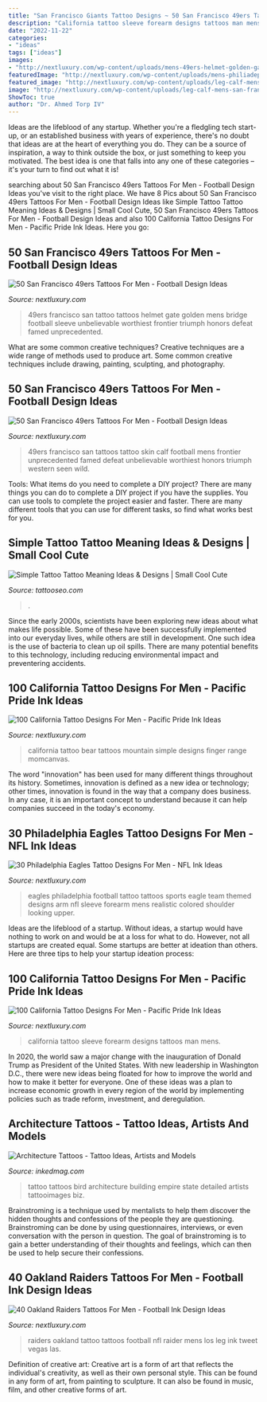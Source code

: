 ```yaml
---
title: "San Francisco Giants Tattoo Designs ~ 50 San Francisco 49ers Tattoos For Men"
description: "California tattoo sleeve forearm designs tattoos man mens"
date: "2022-11-22"
categories:
- "ideas"
tags: ["ideas"]
images:
- "http://nextluxury.com/wp-content/uploads/mens-49ers-helmet-golden-gate-bridge-quarter-sleeve-tattoo.jpg"
featuredImage: "http://nextluxury.com/wp-content/uploads/mens-philiadephia-eagles-themed-arm-tattoos.jpg"
featured_image: "http://nextluxury.com/wp-content/uploads/leg-calf-mens-san-francisco-49ers-ripped-skin-logo-tattoo.jpg"
image: "http://nextluxury.com/wp-content/uploads/leg-calf-mens-san-francisco-49ers-ripped-skin-logo-tattoo.jpg"
ShowToc: true
author: "Dr. Ahmed Torp IV"
---
```



Ideas are the lifeblood of any startup. Whether you're a fledgling tech start-up, or an established business with years of experience, there's no doubt that ideas are at the heart of everything you do. They can be a source of inspiration, a way to think outside the box, or just something to keep you motivated. The best idea is one that falls into any one of these categories – it's your turn to find out what it is!

	

		
searching about 50 San Francisco 49ers Tattoos For Men - Football Design Ideas you've visit to the right place. We have 8 Pics about 50 San Francisco 49ers Tattoos For Men - Football Design Ideas like Simple Tattoo Tattoo Meaning Ideas &amp; Designs | Small Cool Cute, 50 San Francisco 49ers Tattoos For Men - Football Design Ideas and also 100 California Tattoo Designs For Men - Pacific Pride Ink Ideas. Here you go:
		
    
## 50 San Francisco 49ers Tattoos For Men - Football Design Ideas

<img loading=lazy src="http://nextluxury.com/wp-content/uploads/mens-49ers-helmet-golden-gate-bridge-quarter-sleeve-tattoo.jpg" onerror="this.onerror=null;this.src='https://tse4.mm.bing.net/th?id=OIP.R2_uOiL0xvSmN8nneheFoQHaHa&amp;pid=15.1';" alt="50 San Francisco 49ers Tattoos For Men - Football Design Ideas">

_Source: nextluxury.com_

>49ers francisco san tattoo tattoos helmet gate golden mens bridge football sleeve unbelievable worthiest frontier triumph honors defeat famed unprecedented. 

	

What are some common creative techniques?
Creative techniques are a wide range of methods used to produce art. Some common creative techniques include drawing, painting, sculpting, and photography.

    
## 50 San Francisco 49ers Tattoos For Men - Football Design Ideas

<img loading=lazy src="http://nextluxury.com/wp-content/uploads/leg-calf-mens-san-francisco-49ers-ripped-skin-logo-tattoo.jpg" onerror="this.onerror=null;this.src='https://tse3.mm.bing.net/th?id=OIP.LC78vE6xDF2OBXgmldbA0gHaHa&amp;pid=15.1';" alt="50 San Francisco 49ers Tattoos For Men - Football Design Ideas">

_Source: nextluxury.com_

>49ers francisco san tattoos tattoo skin calf football mens frontier unprecedented famed defeat unbelievable worthiest honors triumph western seen wild. 

	

Tools: What items do you need to complete a DIY project?
There are many things you can do to complete a DIY project if you have the supplies. You can use tools to complete the project easier and faster. There are many different tools that you can use for different tasks, so find what works best for you.

    
## Simple Tattoo Tattoo Meaning Ideas &amp; Designs | Small Cool Cute

<img loading=lazy src="https://www.tattooseo.com/wp-content/uploads/2017/09/simple-tattoos-18.jpg" onerror="this.onerror=null;this.src='https://tse4.mm.bing.net/th?id=OIP._8hIw1v1WBW31CnTxdcnKgHaJ3&amp;pid=15.1';" alt="Simple Tattoo Tattoo Meaning Ideas &amp; Designs | Small Cool Cute">

_Source: tattooseo.com_

>. 

	

Since the early 2000s, scientists have been exploring new ideas about what makes life possible. Some of these have been successfully implemented into our everyday lives, while others are still in development. One such idea is the use of bacteria to clean up oil spills. There are many potential benefits to this technology, including reducing environmental impact and preventering accidents.

    
## 100 California Tattoo Designs For Men - Pacific Pride Ink Ideas

<img loading=lazy src="http://nextluxury.com/wp-content/uploads/guys-california-bear-with-mountain-design-tattoo-on-arm.jpg" onerror="this.onerror=null;this.src='https://tse2.mm.bing.net/th?id=OIP.qMDnNiJonljBTebsmUVjQAHaHa&amp;pid=15.1';" alt="100 California Tattoo Designs For Men - Pacific Pride Ink Ideas">

_Source: nextluxury.com_

>california tattoo bear tattoos mountain simple designs finger range momcanvas. 

	

The word "innovation" has been used for many different things throughout its history. Sometimes, innovation is defined as a new idea or technology; other times, innovation is found in the way that a company does business. In any case, it is an important concept to understand because it can help companies succeed in the today's economy.

    
## 30 Philadelphia Eagles Tattoo Designs For Men - NFL Ink Ideas

<img loading=lazy src="http://nextluxury.com/wp-content/uploads/mens-philiadephia-eagles-themed-arm-tattoos.jpg" onerror="this.onerror=null;this.src='https://tse1.mm.bing.net/th?id=OIP.vywzOHYwkbHBKhPeeNqyIAHaI4&amp;pid=15.1';" alt="30 Philadelphia Eagles Tattoo Designs For Men - NFL Ink Ideas">

_Source: nextluxury.com_

>eagles philadelphia football tattoo tattoos sports eagle team themed designs arm nfl sleeve forearm mens realistic colored shoulder looking upper. 

	

Ideas are the lifeblood of a startup. Without ideas, a startup would have nothing to work on and would be at a loss for what to do. However, not all startups are created equal. Some startups are better at ideation than others. Here are three tips to help your startup ideation process:

    
## 100 California Tattoo Designs For Men - Pacific Pride Ink Ideas

<img loading=lazy src="http://nextluxury.com/wp-content/uploads/man-with-california-forearm-sleeve-tattoo.jpg" onerror="this.onerror=null;this.src='https://tse2.mm.bing.net/th?id=OIP.HhuLd20BChJfNs6cyJB8egHaHm&amp;pid=15.1';" alt="100 California Tattoo Designs For Men - Pacific Pride Ink Ideas">

_Source: nextluxury.com_

>california tattoo sleeve forearm designs tattoos man mens. 

	

In 2020, the world saw a major change with the inauguration of Donald Trump as President of the United States. With new leadership in Washington D.C., there were new ideas being floated for how to improve the world and how to make it better for everyone. One of these ideas was a plan to increase economic growth in every region of the world by implementing policies such as trade reform, investment, and deregulation.

    
## Architecture Tattoos - Tattoo Ideas, Artists And Models

<img loading=lazy src="https://www.inkedmag.com/.image/t_share/MTU5MDMyMDUwMjY3OTg5Nzg0/feature.jpg" onerror="this.onerror=null;this.src='https://tse3.mm.bing.net/th?id=OIP.PdCXV_6ioD6tysIc3v4p5AHaHa&amp;pid=15.1';" alt="Architecture Tattoos - Tattoo Ideas, Artists and Models">

_Source: inkedmag.com_

>tattoo tattoos bird architecture building empire state detailed artists tattooimages biz. 

	

Brainstroming is a technique used by mentalists to help them discover the hidden thoughts and confessions of the people they are questioning. Brainstroming can be done by using questionnaires, interviews, or even conversation with the person in question. The goal of brainstroming is to gain a better understanding of their thoughts and feelings, which can then be used to help secure their confessions.

    
## 40 Oakland Raiders Tattoos For Men - Football Ink Design Ideas

<img loading=lazy src="http://nextluxury.com/wp-content/uploads/nfl-mens-football-oakland-raiders-logo-tattoo-on-leg.jpg" onerror="this.onerror=null;this.src='https://tse1.mm.bing.net/th?id=OIP.n0J-8yymcWje9IF7folFEwHaHa&amp;pid=15.1';" alt="40 Oakland Raiders Tattoos For Men - Football Ink Design Ideas">

_Source: nextluxury.com_

>raiders oakland tattoo tattoos football nfl raider mens los leg ink tweet vegas las. 

	

Definition of creative art:
Creative art is a form of art that reflects the individual's creativity, as well as their own personal style. This can be found in any form of art, from painting to sculpture. It can also be found in music, film, and other creative forms of art.

